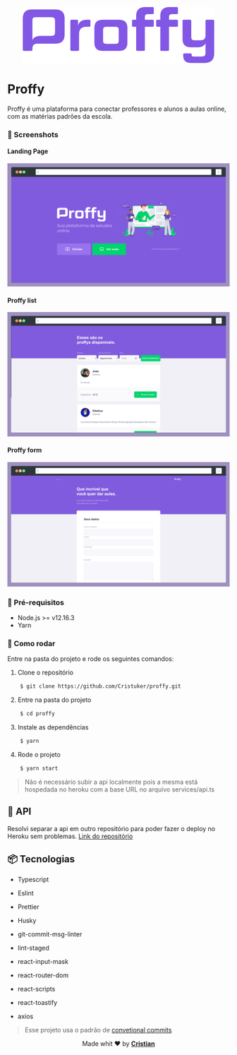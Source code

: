 <p align="center" >
    <img src="./docs/logo.png">
</p>

# Proffy

Proffy é uma plataforma para conectar professores e alunos a aulas online, com as matérias padrões da escola.

### 📸 Screenshots

#### Landing Page

<img src="./docs/landing.png">

#### Proffy list

<img src="./docs/proffys.png">

#### Proffy form

<img src="./docs/giveClass.png">

### 🎒 Pré-requisitos

-   Node.js >= v12.16.3
-   Yarn

### 🏁 Como rodar

Entre na pasta do projeto e rode os seguintes comandos:

1. Clone o repositório

```bash
    $ git clone https://github.com/Cristuker/proffy.git
```

2. Entre na pasta do projeto

```bash
    $ cd proffy
```

3. Instale as dependências

```bash
    $ yarn
```

4. Rode o projeto

```bash
    $ yarn start
```

> Não é necessário subir a api localmente pois a mesma está hospedada no heroku com a base URL no arquivo services/api.ts

## 🚀 API

Resolvi separar a api em outro repositório para poder fazer o deploy no Heroku sem problemas.
<a href="https://github.com/Cristuker/proffy-api" target="blank" >Link do repositório</a>

## 📦 Tecnologias

-   Typescript

-   Eslint
-   Prettier
-   Husky
-   git-commit-msg-linter
-   lint-staged
-   react-input-mask
-   react-router-dom
-   react-scripts
-   react-toastify
-   axios

> Esse projeto usa o padrão de [convetional commits](https://github.com/conventional-changelog/commitlint)

<p align="center">Made whit ❤️ by <strong><a href="http://cristuker.github.io" target="blank" >Cristian</></p></strong>
